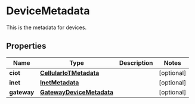 

# DeviceMetadata

This is the metadata for devices.

## Properties

Name | Type | Description | Notes
------------ | ------------- | ------------- | -------------
**ciot** | [**CellularIoTMetadata**](CellularIoTMetadata.md) |  |  [optional]
**inet** | [**InetMetadata**](InetMetadata.md) |  |  [optional]
**gateway** | [**GatewayDeviceMetadata**](GatewayDeviceMetadata.md) |  |  [optional]



